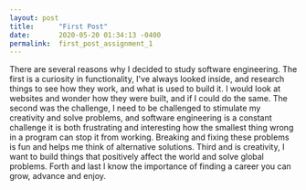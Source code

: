 ```yaml
---
layout: post
title:      "First Post"
date:       2020-05-20 01:34:13 -0400
permalink:  first_post_assignment_1
---
```



There are several reasons why I decided to study software engineering. The first is a curiosity in functionality, I've always looked inside, and research things to see how they work, and what is used to build it. I would look at websites and wonder how they were built, and if I could do the same. The second was the challenge, I need to be challenged to stimulate my creativity and solve problems, and software engineering is a constant challenge it is both frustrating and interesting how the smallest thing wrong in a program can stop it from working. Breaking and fixing these problems is fun and helps me think of alternative solutions. Third and is creativity, I want to build things that positively affect the world and solve global problems. Forth and last I know the importance of finding a career you can grow, advance and enjoy.
